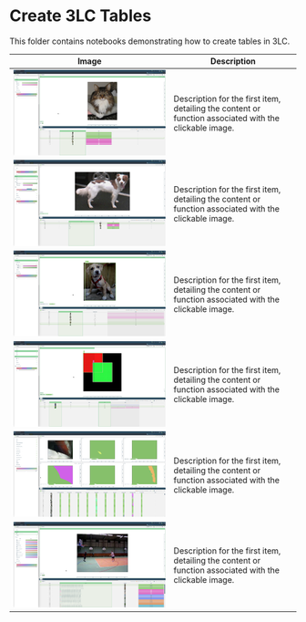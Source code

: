 # Create 3LC Tables

This folder contains notebooks demonstrating how to create tables in 3LC.

| Image | Description |
|-------|-------------|
| [![image-classification](../images/create-image-classification-table.png)](create-image-classification-table.ipynb) | Description for the first item, detailing the content or function associated with the clickable image. |
| [![custom](../images/create-custom-table.png)](create-custom-table.ipynb) | Description for the first item, detailing the content or function associated with the clickable image. |
| [![bb](../images/create-bb-table.png)](create-bb-table.ipynb) | Description for the first item, detailing the content or function associated with the clickable image. |
| [![yolo](../images/create-yolo-table.png)](create-yolo-table.ipynb) | Description for the first item, detailing the content or function associated with the clickable image. |
| [![semseg](../images/semseg.png)](create-semantic-segmentation-dataset.ipynb) | Description for the first item, detailing the content or function associated with the clickable image. |
| [![create-video-thumbnail-table](../images/create-video-thumbnail-table.png)](create-video-thumbnail-table.ipynb) | Description for the first item, detailing the content or function associated with the clickable image. |
